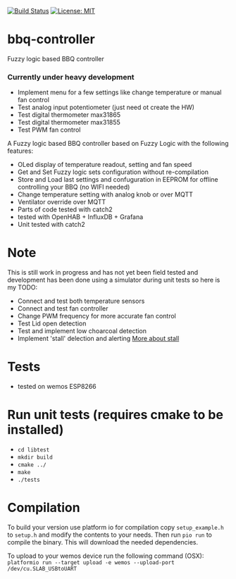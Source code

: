 [![Build Status](https://api.travis-ci.org/rvt/bbq-controller.svg?branch=master)](https://www.travis-ci.org/rvt/bbq-controller)
[![License: MIT](https://img.shields.io/badge/License-MIT-yellow.svg)](https://opensource.org/licenses/MIT)

# bbq-controller
Fuzzy logic based BBQ controller

### Currently under heavy development 
* Implement menu for a few settings like change temperature or manual fan control
* Test analog input potentiometer (just need ot create the HW)
* Test digital thermometer max31865
* Test digital thermometer max31855
* Test PWM fan control

A Fuzzy logic based BBQ controller based on Fuzzy Logic with the following features:

* OLed display of temperature readout, setting and fan speed
* Get and Set Fuzzy logic sets configuration without re-compilation
* Store and Load last settings and confuguration in EEPROM for offline controlling your BBQ (no WIFI needed)
* Change temperature setting with analog knob or over MQTT 
* Ventilator override over MQTT
* Parts of code tested with catch2
* tested with OpenHAB + InfluxDB + Grafana
* Unit tested with catch2

# Note

This is still work in progress and has not yet been field tested and development has been done using a simulator during unit tests so here is my TODO:
* Connect and test both temperature sensors
* Connect and test fan controller
* Change PWM frequency for more accurate fan control
* Test Lid open detection
* Test and implement low choarcoal detection
* Implement 'stall' delection and alerting [More about stall](https://amazingribs.com/more-technique-and-science/more-cooking-science/understanding-and-beating-barbecue-stall-bane-all)

# Tests
- tested on wemos ESP8266

# Run unit tests (requires cmake to be installed)
- ```cd libtest```
- ```mkdir build```
- ```cmake ../```
- ```make```
- ```./tests```

# Compilation
To build your version use platform io for compilation copy
```setup_example.h``` to ```setup.h``` and modify the contents to your needs.
Then run ```pio run``` to compile the binary. This will download the needed dependencies.

To upload to your wemos device run the following command (OSX):
```platformio run --target upload -e wemos --upload-port /dev/cu.SLAB_USBtoUART```

